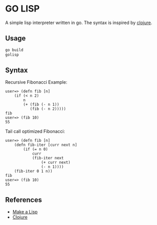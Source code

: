 GO LISP
=======

A simple lisp interpreter written in go.  The syntax is inspired by [clojure](https://clojure.org/).

## Usage

```sh
go build
golisp
```

## Syntax

Recursive Fibonacci Example:

```
user=> (defn fib [n]
    (if (< n 2) 
        n
        (+ (fib (- n 1)) 
           (fib (- n 2)))))
fib
user=> (fib 10)
55
```

Tail call optimized Fibonacci:

```
user=> (defn fib [n]
    (defn fib-iter [curr next n]
        (if (= n 0)
            curr
            (fib-iter next 
                (+ curr next) 
                (- n 1))))
    (fib-iter 0 1 n))
fib
user=> (fib 10)
55
```

## References

* [Make a Lisp](https://github.com/kanaka/mal)
* [Clojure](https://github.com/clojure/clojure)
